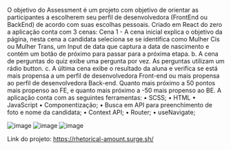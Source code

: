 O objetivo do Assessment é um projeto com objetivo de orientar as participantes a escolherem seu perfil de desenvolvedora (FrontEnd ou BackEnd) de acordo com suas escolhas pessoais.
Criado em React do zero a aplicação conta com 3 cenas: 
Cena 1 - A cena inicial explica o objetivo da página, nesta cena a candidata seleciona se se identifica como Mulher Cis ou Mulher Trans, um Input de data que captura a data de nascimento e contém um botão de próximo para passar para a próxima etapa.
b. A cena de perguntas do quiz exibe uma pergunta por vez. As perguntas utilizam um rádio button. 
c. A última cena exibe o resultado da aluna e verifica se está mais propensa a um perfil de desenvolvedora Front-end ou mais propensa ao perfil de desenvolvedora Back-end. Quanto mais próximo a 50 pontos mais propenso ao FE, e quanto mais próximo a     -50 mais propenso ao BE.
A aplicação conta com as seguintes ferramentas:
•	SCSS;
•	HTML
•	JavaScript
•	Componentização;
•	Busca em API para preenchimento de foto e nome da candidata;
•	Context API;
•	Router;
•	useNavigate;


![image](https://user-images.githubusercontent.com/79485071/160219890-a3e44d4a-5745-472f-b3d9-70cbc90b51f4.png)
![image](https://user-images.githubusercontent.com/79485071/160219929-98b9c7c0-eafb-4c2a-985e-8d0bd933a33b.png)
![image](https://user-images.githubusercontent.com/79485071/160219955-59946166-fd8b-40ae-9169-722ecf979283.png)

Link do projeto: https://rhetorical-amount.surge.sh/
